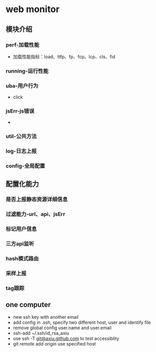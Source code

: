# web monitor

## 模块介绍
### perf-加载性能
- 加载性能指标：load、ttfp、fp、fcp、lcp、cls、fid
### running-运行性能

### uba-用户行为
- click

### jsErr-js错误
- 

### util-公共方法

### log-日志上报

### config-全局配置

## 配置化能力
### 是否上报静态资源详细信息

### 过滤能力-url、api、jsErr

### 标记用户信息

### 三方api监听

### hash模式路由

### 采样上报

### tag跟踪

## one computer
- new ssh key with another email
- add config in .ssh, specify two different host, user and identify file
- remove global config user.name and user.email
- ssh-add ~/.ssh/id_rsa_axiu
- use ssh -T git@axiu.github.com to test accessiblity
- git remote add origin use specified host